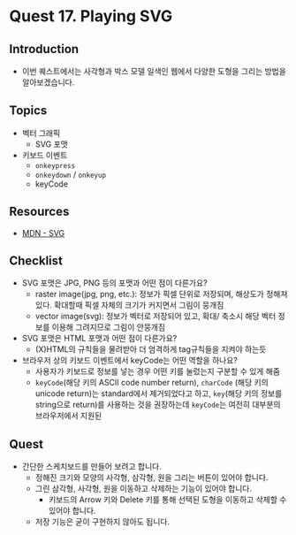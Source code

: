 # Quest 17. Playing SVG


## Introduction
* 이번 퀘스트에서는 사각형과 박스 모델 일색인 웹에서 다양한 도형을 그리는 방법을 알아보겠습니다.

## Topics
* 벡터 그래픽
  * SVG 포맷
* 키보드 이벤트
  * `onkeypress`
  * `onkeydown` / `onkeyup`
  * keyCode

## Resources
* [MDN - SVG](https://developer.mozilla.org/ko/docs/Web/SVG)

## Checklist
* SVG 포맷은 JPG, PNG 등의 포맷과 어떤 점이 다른가요?
	* raster image(jpg, png, etc.): 정보가 픽셀 단위로 저장되며, 해상도가 정해져있다. 확대할때 픽셀 자체의 크기가 커지면서 그림이 뭉개짐
	* vector image(svg): 정보가 벡터로 저장되어 있고, 확대/ 축소시 해당 벡터 정보를 이용해 그려지므로 그림이 안뭉개짐
* SVG 포맷은 HTML 포맷과 어떤 점이 다른가요?
	* (X)HTML의 규칙들을 물려받아 더 엄격하게 tag규칙들을 지켜야 하는듯
* 브라우저 상의 키보드 이벤트에서 keyCode는 어떤 역할을 하나요?
	* 사용자가 키보드로 정보를 넣는 경우 어떤 키를 눌렀는지 구분할 수 있게 해줌
	* `keyCode`(해당 키의 ASCII code number return), `charCode` (해당 키의 unicode return)는 standard에서 제거되었다고 하고, `key`(해당 키의 정보를 string으로 return)를 사용하는 것을 권장하는데 `keyCode`는 여전히 대부분의 브라우저에서 지원된

## Quest
* 간단한 스케치보드를 만들어 보려고 합니다.
  * 정해진 크기와 모양의 사각형, 삼각형, 원을 그리는 버튼이 있어야 합니다.
  * 그린 삼각형, 사각형, 원을 이동하고 삭제하는 기능이 있어야 합니다.
    * 키보드의 Arrow 키와 Delete 키를 통해 선택된 도형을 이동하고 삭제할 수 있어야 합니다.
  * 저장 기능은 굳이 구현하지 않아도 됩니다.
